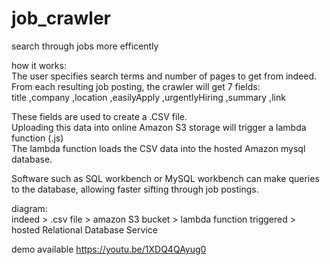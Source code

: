 # job_crawler
search through jobs more efficently

how it works:</br>
The user specifies search terms and number of pages to get from indeed.</br>
From each resulting job posting, the crawler will get 7 fields:</br>
title ,company ,location ,easilyApply ,urgentlyHiring ,summary ,link</br>

These fields are used to create a .CSV file.</br>
Uploading this data into online Amazon S3 storage will trigger a lambda function (.js)</br>
The lambda function loads the CSV data into the hosted Amazon mysql database.</br>

Software such as SQL workbench or MySQL workbench can make queries to the database, allowing faster sifting through job postings.</br>

diagram:</br>
indeed > .csv file > amazon S3 bucket > lambda function triggered > hosted Relational Database Service</br>

demo available https://youtu.be/1XDQ4QAyug0
